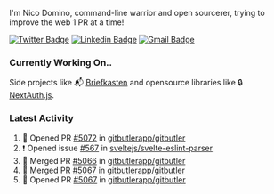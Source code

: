 
I'm Nico Domino, command-line warrior and open sourcerer, trying to improve the web 1 PR at a time!

[![Twitter Badge](https://img.shields.io/badge/-@ndom91-1ca0f1?style=flat-square&labelColor=1ca0f1&logo=twitter&logoColor=white&link=https://twitter.com/ndom91)](https://twitter.com/ndom91) [![Linkedin Badge](https://img.shields.io/badge/-ndom91-blue?style=flat-square&logo=Linkedin&logoColor=white&link=https://www.linkedin.com/in/ndom91/)](https://www.linkedin.com/in/ndom91/) [![Gmail Badge](https://img.shields.io/badge/-yo@ndo.dev-c14438?style=flat-square&logo=mail.ru&logoColor=white&link=mailto:yo@ndo.dev)](mailto:yo@ndo.dev)

### Currently Working On..

Side projects like 📬 [Briefkasten](https://briefkastenhq.com) and opensource libraries like 🔒 [NextAuth.js](https://github.com/nextauthjs/next-auth).

<!--START_SECTION_PROFILE_VIEWS:readme-info-->
<!--END_SECTION_PROFILE_VIEWS:readme-info-->

<!--START_SECTION_DAILY_COMMIT:readme-info-->
<!--END_SECTION_DAILY_COMMIT:readme-info-->

<!--START_SECTION_WEEKLY_COMMIT:readme-info-->
<!--END_SECTION_WEEKLY_COMMIT:readme-info-->

### Latest Activity

<!--START_SECTION:activity-->
1. 💪 Opened PR [#5072](https://github.com/gitbutlerapp/gitbutler/pull/5072) in [gitbutlerapp/gitbutler](https://github.com/gitbutlerapp/gitbutler)
2. ❗ Opened issue [#567](https://github.com/sveltejs/svelte-eslint-parser/issues/567) in [sveltejs/svelte-eslint-parser](https://github.com/sveltejs/svelte-eslint-parser)
3. 🎉 Merged PR [#5066](https://github.com/gitbutlerapp/gitbutler/pull/5066) in [gitbutlerapp/gitbutler](https://github.com/gitbutlerapp/gitbutler)
4. 🎉 Merged PR [#5067](https://github.com/gitbutlerapp/gitbutler/pull/5067) in [gitbutlerapp/gitbutler](https://github.com/gitbutlerapp/gitbutler)
5. 💪 Opened PR [#5067](https://github.com/gitbutlerapp/gitbutler/pull/5067) in [gitbutlerapp/gitbutler](https://github.com/gitbutlerapp/gitbutler)
<!--END_SECTION:activity-->
